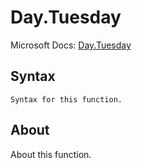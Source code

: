 ---
---

# Day.Tuesday

Microsoft Docs: [Day.Tuesday](https://docs.microsoft.com/en-us/powerquery-m/day-tuesday)

## Syntax

```powerquery-m
Syntax for this function.
```

## About

About this function.

